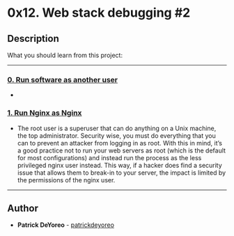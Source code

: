 # 0x12. Web stack debugging #2

## Description
What you should learn from this project:

---

### [0. Run software as another user](./0-iamsomeonelese)
* 


### [1. Run Nginx as Nginx](./1-run_nginx_as_nginx)
* The root user is a superuser that can do anything on a Unix machine, the top administrator. Security wise, you must do everything that you can to prevent an attacker from logging in as root. With this in mind, it’s a good practice not to run your web servers as root (which is the default for most configurations) and instead run the process as the less privileged nginx user instead. This way, if a hacker does find a security issue that allows them to break-in to your server, the impact is limited by the permissions of the nginx user.

---

## Author
* **Patrick DeYoreo** - [patrickdeyoreo](https://github.com/patrickdeyoreo)